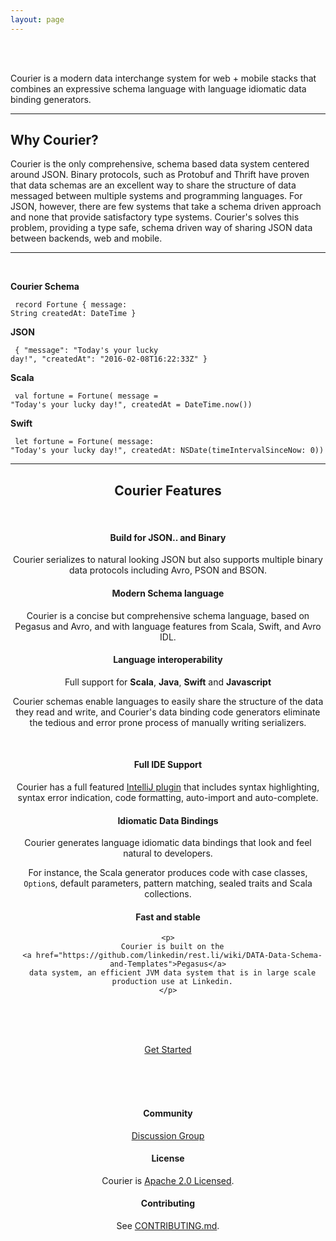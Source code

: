 ```yaml
---
layout: page
---
```

<br><br>
<div class="row">
  <div class="col-md-12">
    <p class="lead">
      Courier is a modern data interchange system for web + mobile stacks that
      combines an expressive schema language with language idiomatic data
      binding generators.
    </p>
  </div>
</div>
<hr>
<div class="row">

  <div class="col-md-12">
    <a id="why-courier"></a>
    <h2>Why Courier?</h2>
    <p class="lead">
    Courier is the only comprehensive, schema based data system centered around
    JSON. Binary protocols, such as Protobuf and Thrift have proven that data
    schemas are an excellent way to share the structure of data messaged
    between multiple systems and programming languages. For JSON, however,
    there are few systems that take a schema driven approach and none that
    provide satisfactory type systems. Courier's solves this problem, providing
    a type safe, schema driven way of sharing JSON data between backends, web and
    mobile.
    </p>
  </div>
</div>

<hr>

<br>

<div class="row">
  <div class="col-md-6">

<strong>Courier Schema</strong>
<code><pre>
record Fortune {
  message: String
  createdAt: DateTime
}
</pre></code>

  </div>

  <div class="col-md-6">

<strong>JSON</strong>
<code><pre>
{
  "message": "Today's your lucky day!",
  "createdAt": "2016-02-08T16:22:33Z"
}
</pre></code>

  </div>
</div>

<div class="row">

  <div class="col-md-6">

<strong>Scala</strong>
<code><pre>
val fortune = Fortune(
  message = "Today's your lucky day!",
  createdAt = DateTime.now())
</pre></code>

  </div>
  <div class="col-md-6">

<strong>Swift</strong>
<code><pre>
let fortune = Fortune(
  message: "Today's your lucky day!",
  createdAt:
    NSDate(timeIntervalSinceNow: 0))
</pre></code>

  </div>
</div>

<hr>

<div class="row">
  <a id="features"></a>
  <div class="col-md-12"><center><h2>Courier Features</h2></center></div>
</div>
<br>
<div class="row">
  <div class="col-md-4" style="text-align: center;">
    <h4>
      Build for JSON.. and Binary
    </h4>
    <p>
      Courier serializes to natural looking JSON but also supports multiple
      binary data protocols including Avro, PSON and BSON.
    </p>
  </div>

  <div class="col-md-4" style="text-align: center;">
    <h4>
      Modern Schema language
    </h4>
    <p>
      Courier is a concise but comprehensive schema language, based on
      Pegasus and Avro, and with language features from Scala, Swift, and Avro
      IDL.
    </p>
  </div>

  <div class="col-md-4" style="text-align: center;">
    <h4>
      Language interoperability
    </h4>
    <p>
      Full support for <strong>Scala</strong>, <strong>Java</strong>,
      <strong>Swift</strong> and  <strong>Javascript</strong>
    </p>
    <p>
      Courier schemas enable languages to easily share the structure of the
      data they read and write, and Courier's data binding code generators
      eliminate the tedious and error prone process of manually writing
      serializers.
    </p>
  </div>
</div>
<br>
<div class="row">
  <div class="col-md-4" style="text-align: center;">
    <h4>
      Full IDE Support
    </h4>
    <p>
      Courier has a full featured
      <a href="https://plugins.jetbrains.com/plugin/8005?pr=idea">IntelliJ plugin</a>
      that includes syntax highlighting,
      syntax error indication, code formatting, auto-import and auto-complete.
    </p>
  </div>

  <div class="col-md-4" style="text-align: center;">
    <h4>
      Idiomatic Data Bindings
    </h4>
    <p>
      Courier generates language idiomatic data bindings that look and feel
      natural to developers.
    </p>
    <p>
      For instance, the Scala generator produces code with case classes,
      <code>Option</code>s, default parameters, pattern matching, sealed traits
      and Scala collections.
    </p>
  </div>

  <div class="col-md-4" style="text-align: center;">
    <h4>
      Fast and stable
    </h4>

    <p>
      Courier is built on the
      <a href="https://github.com/linkedin/rest.li/wiki/DATA-Data-Schema-and-Templates">Pegasus</a>
      data system, an efficient JVM data system that is in large scale
      production use at Linkedin.
    </p>
  </div>
</div>

<br><br><br>

<div class="row">
  <div class="col-md-12" style="text-align: center;">
    <a href="{{ site.github.url }}/gettingstarted/#getting-started" role="button" class="btn btn-primary btn-lg">Get Started</a>
  </div>
</div>

<br><br><br>

<div class="row">
  <div class="col-md-4" style="text-align: center;">
    <h4>
      Community
    </h4>
    <p>
      <a href="https://groups.google.com/d/forum/courier">Discussion Group</a>
    </p>
  </div>
  <div class="col-md-4" style="text-align: center;">
    <h4>
      License
    </h4>
    <p>
      Courier is <a href="https://github.com/coursera/courier/blob/master/LICENSE.txt">Apache 2.0 Licensed</a>.
    </p>
  </div>

  <div class="col-md-4" style="text-align: center;">
    <h4>
      Contributing
    </h4>
    <p>
    See
    <a href="https://github.com/coursera/courier/blob/master/CONTRIBUTING.md">CONTRIBUTING.md</a>.
    </p>
  </div>
</div>
